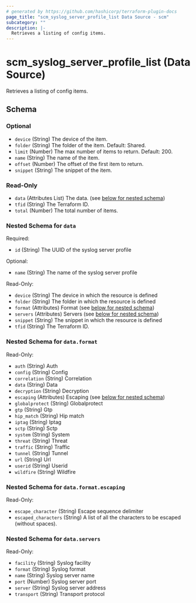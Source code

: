 ```yaml
---
# generated by https://github.com/hashicorp/terraform-plugin-docs
page_title: "scm_syslog_server_profile_list Data Source - scm"
subcategory: ""
description: |-
  Retrieves a listing of config items.
---
```


# scm_syslog_server_profile_list (Data Source)

Retrieves a listing of config items.



<!-- schema generated by tfplugindocs -->
## Schema

### Optional

- `device` (String) The device of the item.
- `folder` (String) The folder of the item. Default: Shared.
- `limit` (Number) The max number of items to return. Default: 200.
- `name` (String) The name of the item.
- `offset` (Number) The offset of the first item to return.
- `snippet` (String) The snippet of the item.

### Read-Only

- `data` (Attributes List) The data. (see [below for nested schema](#nestedatt--data))
- `tfid` (String) The Terraform ID.
- `total` (Number) The total number of items.

<a id="nestedatt--data"></a>
### Nested Schema for `data`

Required:

- `id` (String) The UUID of the syslog server profile

Optional:

- `name` (String) The name of the syslog server profile

Read-Only:

- `device` (String) The device in which the resource is defined
- `folder` (String) The folder in which the resource is defined
- `format` (Attributes) Format (see [below for nested schema](#nestedatt--data--format))
- `servers` (Attributes) Servers (see [below for nested schema](#nestedatt--data--servers))
- `snippet` (String) The snippet in which the resource is defined
- `tfid` (String) The Terraform ID.

<a id="nestedatt--data--format"></a>
### Nested Schema for `data.format`

Read-Only:

- `auth` (String) Auth
- `config` (String) Config
- `correlation` (String) Correlation
- `data` (String) Data
- `decryption` (String) Decryption
- `escaping` (Attributes) Escaping (see [below for nested schema](#nestedatt--data--format--escaping))
- `globalprotect` (String) Globalprotect
- `gtp` (String) Gtp
- `hip_match` (String) Hip match
- `iptag` (String) Iptag
- `sctp` (String) Sctp
- `system` (String) System
- `threat` (String) Threat
- `traffic` (String) Traffic
- `tunnel` (String) Tunnel
- `url` (String) Url
- `userid` (String) Userid
- `wildfire` (String) Wildfire

<a id="nestedatt--data--format--escaping"></a>
### Nested Schema for `data.format.escaping`

Read-Only:

- `escape_character` (String) Escape sequence delimiter
- `escaped_characters` (String) A list of all the characters to be escaped (without spaces).



<a id="nestedatt--data--servers"></a>
### Nested Schema for `data.servers`

Read-Only:

- `facility` (String) Syslog facility
- `format` (String) Syslog format
- `name` (String) Syslog server name
- `port` (Number) Syslog server port
- `server` (String) Syslog server address
- `transport` (String) Transport protocol

